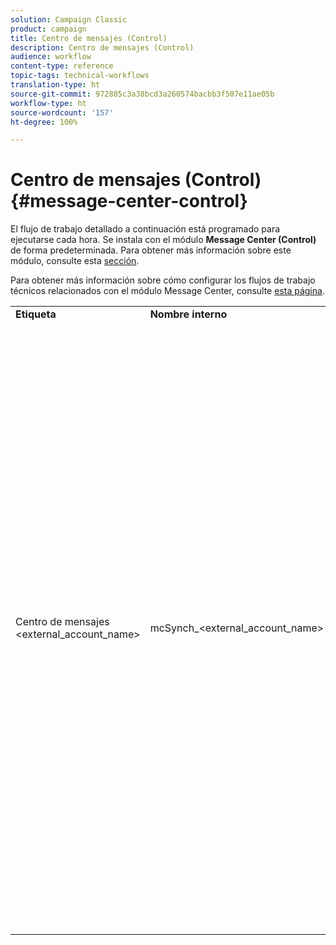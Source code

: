 ```yaml
---
solution: Campaign Classic
product: campaign
title: Centro de mensajes (Control)
description: Centro de mensajes (Control)
audience: workflow
content-type: reference
topic-tags: technical-workflows
translation-type: ht
source-git-commit: 972885c3a38bcd3a260574bacbb3f507e11ae05b
workflow-type: ht
source-wordcount: '157'
ht-degree: 100%

---
```



# Centro de mensajes (Control){#message-center-control}

El flujo de trabajo detallado a continuación está programado para ejecutarse cada hora. Se instala con el módulo **Message Center (Control)** de forma predeterminada. Para obtener más información sobre este módulo, consulte esta [sección](../../message-center/using/about-transactional-messaging.md).

Para obtener más información sobre cómo configurar los flujos de trabajo técnicos relacionados con el módulo Message Center, consulte [esta página](../../message-center/using/technical-workflows.md).

<table> 
 <tbody> 
  <tr> 
   <td> <strong>Etiqueta</strong><br /> </td> 
   <td> <strong>Nombre interno</strong><br /> </td> 
   <td> <strong>Descripción</strong><br /> </td> 
  </tr> 
  <tr> 
   <td> Centro de mensajes &lt;external_account_name&gt;<br /> </td> 
   <td> mcSynch_&lt;external_account_name&gt;<br /> </td> 
   <td> Este flujo de trabajo:<br /> 
    <ul> 
     <li> <p>recupera la lista de eventos procesados por las operaciones.</p> </li> 
     <li> <p>se sincroniza con la tabla NmsBroadLogMsg para poder recuperar los atributos del mensaje de la entrega.</p> </li> 
     <li> <p>recupera los registros de envío de eventos en cuanto se completa la sincronización con la tabla NmsBroadLogMsg.</p> </li> 
     <li> <p>se sincroniza con la tabla NmsTrackingUrl para recuperar el seguimiento de las URL de la entrega.</p> </li> 
     <li> <p>recupera las URL de seguimiento de eventos en cuanto se completa la sincronización con la tabla NmsTrackingUrl.</p> </li> 
     <li> <p>permite recuperar todas las direcciones de correo electrónico puestas en cuarentena cada tres horas después de realizar una entrega.</p> </li> 
    </ul> </td> 
  </tr> 
 </tbody> 
</table>

